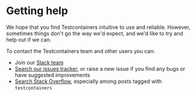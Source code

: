 # Getting help

We hope that you find Testcontainers intuitive to use and reliable.
However, sometimes things don't go the way we'd expect, and we'd like to try and help out if we can.

To contact the Testcontainers team and other users you can:

* Join our [Slack team](https://slack.testcontainers.org)
* [Search our issues tracker](https://github.com/samkhawase/testcontainers-go/issues), or raise a new issue if you find any bugs or have suggested improvements
* [Search Stack Overflow](https://stackoverflow.com/questions/tagged/testcontainers), especially among posts tagged with `testcontainers`
